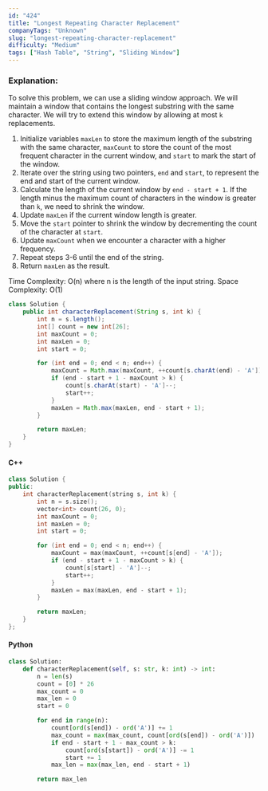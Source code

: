 ```yaml
---
id: "424"
title: "Longest Repeating Character Replacement"
companyTags: "Unknown"
slug: "longest-repeating-character-replacement"
difficulty: "Medium"
tags: ["Hash Table", "String", "Sliding Window"]
---
```


### Explanation:
To solve this problem, we can use a sliding window approach. We will maintain a window that contains the longest substring with the same character. We will try to extend this window by allowing at most `k` replacements.

1. Initialize variables `maxLen` to store the maximum length of the substring with the same character, `maxCount` to store the count of the most frequent character in the current window, and `start` to mark the start of the window.
2. Iterate over the string using two pointers, `end` and `start`, to represent the end and start of the current window.
3. Calculate the length of the current window by `end - start + 1`. If the length minus the maximum count of characters in the window is greater than `k`, we need to shrink the window.
4. Update `maxLen` if the current window length is greater.
5. Move the `start` pointer to shrink the window by decrementing the count of the character at `start`.
6. Update `maxCount` when we encounter a character with a higher frequency.
7. Repeat steps 3-6 until the end of the string.
8. Return `maxLen` as the result.

Time Complexity: O(n) where n is the length of the input string.
Space Complexity: O(1)

```java
class Solution {
    public int characterReplacement(String s, int k) {
        int n = s.length();
        int[] count = new int[26];
        int maxCount = 0;
        int maxLen = 0;
        int start = 0;

        for (int end = 0; end < n; end++) {
            maxCount = Math.max(maxCount, ++count[s.charAt(end) - 'A']);
            if (end - start + 1 - maxCount > k) {
                count[s.charAt(start) - 'A']--;
                start++;
            }
            maxLen = Math.max(maxLen, end - start + 1);
        }

        return maxLen;
    }
}
```

#### C++
```cpp
class Solution {
public:
    int characterReplacement(string s, int k) {
        int n = s.size();
        vector<int> count(26, 0);
        int maxCount = 0;
        int maxLen = 0;
        int start = 0;

        for (int end = 0; end < n; end++) {
            maxCount = max(maxCount, ++count[s[end] - 'A']);
            if (end - start + 1 - maxCount > k) {
                count[s[start] - 'A']--;
                start++;
            }
            maxLen = max(maxLen, end - start + 1);
        }

        return maxLen;
    }
};
```

#### Python
```python
class Solution:
    def characterReplacement(self, s: str, k: int) -> int:
        n = len(s)
        count = [0] * 26
        max_count = 0
        max_len = 0
        start = 0

        for end in range(n):
            count[ord(s[end]) - ord('A')] += 1
            max_count = max(max_count, count[ord(s[end]) - ord('A')])
            if end - start + 1 - max_count > k:
                count[ord(s[start]) - ord('A')] -= 1
                start += 1
            max_len = max(max_len, end - start + 1)

        return max_len
```